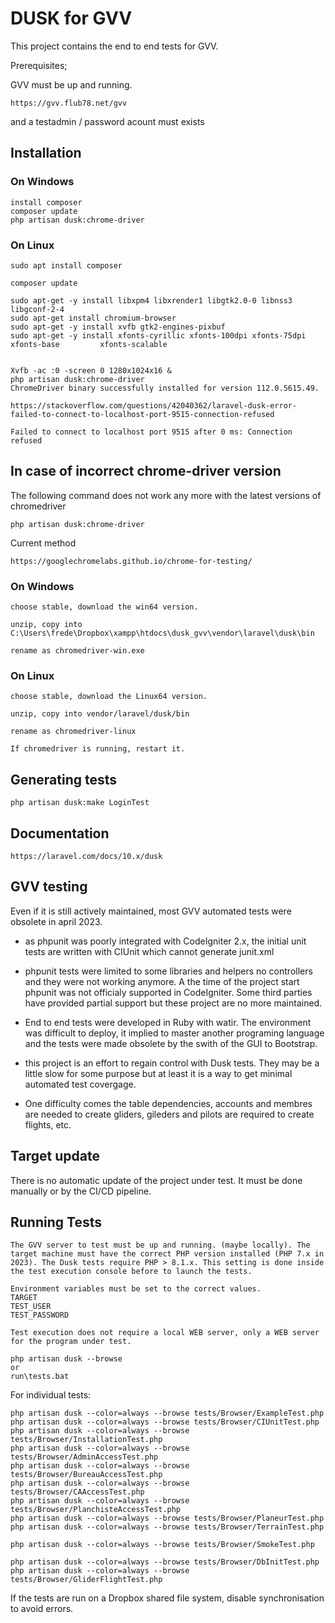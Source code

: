 # DUSK for GVV

This project contains the end to end tests for GVV. 

Prerequisites;

GVV must be up and running.

    https://gvv.flub78.net/gvv

and a testadmin / password acount must exists

## Installation

### On Windows

    install composer
    composer update
    php artisan dusk:chrome-driver


### On Linux

    sudo apt install composer

    composer update

    sudo apt-get -y install libxpm4 libxrender1 libgtk2.0-0 libnss3 libgconf-2-4
    sudo apt-get install chromium-browser
    sudo apt-get -y install xvfb gtk2-engines-pixbuf
    sudo apt-get -y install xfonts-cyrillic xfonts-100dpi xfonts-75dpi xfonts-base         xfonts-scalable


    Xvfb -ac :0 -screen 0 1280x1024x16 &
    php artisan dusk:chrome-driver
    ChromeDriver binary successfully installed for version 112.0.5615.49.
    
    https://stackoverflow.com/questions/42040362/laravel-dusk-error-failed-to-connect-to-localhost-port-9515-connection-refused
    
    Failed to connect to localhost port 9515 after 0 ms: Connection refused
    

## In case of incorrect chrome-driver version

The following command does not work any more with the latest versions of chromedriver

    php artisan dusk:chrome-driver

Current method

    https://googlechromelabs.github.io/chrome-for-testing/

### On Windows

    choose stable, download the win64 version.

    unzip, copy into C:\Users\frede\Dropbox\xampp\htdocs\dusk_gvv\vendor\laravel\dusk\bin

    rename as chromedriver-win.exe

### On Linux

    choose stable, download the Linux64 version.

    unzip, copy into vendor/laravel/dusk/bin

    rename as chromedriver-linux

    If chromedriver is running, restart it.


## Generating tests

    php artisan dusk:make LoginTest

## Documentation

    https://laravel.com/docs/10.x/dusk

## GVV testing

Even if it is still actively maintained, most GVV automated tests were obsolete in april 2023.

* as phpunit was poorly integrated with CodeIgniter 2.x, the initial unit tests are written with CIUnit which cannot generate junit.xml
 
* phpunit tests were limited to some libraries and helpers no controllers and they were not working anymore. A the time of the project start phpunit was not officialy supported in CodeIgniter. Some third parties have provided partial support but these project are no more maintained.
  
* End to end tests were developed in Ruby with watir. The environment was difficult to deploy, it implied to master another programing language and the tests were made obsolete by the swith of the GUI to Bootstrap.
  
* this project is an effort to regain control with Dusk tests. They may be a little slow for some purpose but at least it is a way to get minimal automated test covergage.

* One difficulty comes the table dependencies, accounts and membres are needed to create gliders, gileders and pilots are required to create flights, etc.

## Target update

There is no automatic update of the project under test. It must be done manually or by the CI/CD pipeline.

## Running Tests

    The GVV server to test must be up and running. (maybe locally). The target machine must have the correct PHP version installed (PHP 7.x in 2023). The Dusk tests require PHP > 8.1.x. This setting is done inside the test execution console before to launch the tests.

    Environment variables must be set to the correct values.
    TARGET
    TEST_USER
    TEST_PASSWORD

    Test execution does not require a local WEB server, only a WEB server for the program under test.

    php artisan dusk --browse
    or
    run\tests.bat

For individual tests:

    php artisan dusk --color=always --browse tests/Browser/ExampleTest.php
    php artisan dusk --color=always --browse tests/Browser/CIUnitTest.php
    php artisan dusk --color=always --browse tests/Browser/InstallationTest.php
    php artisan dusk --color=always --browse tests/Browser/AdminAccessTest.php
    php artisan dusk --color=always --browse tests/Browser/BureauAccessTest.php
    php artisan dusk --color=always --browse tests/Browser/CAAccessTest.php
    php artisan dusk --color=always --browse tests/Browser/PlanchisteAccessTest.php
    php artisan dusk --color=always --browse tests/Browser/PlaneurTest.php
    php artisan dusk --color=always --browse tests/Browser/TerrainTest.php

    php artisan dusk --color=always --browse tests/Browser/SmokeTest.php

    php artisan dusk --color=always --browse tests/Browser/DbInitTest.php
    php artisan dusk --color=always --browse tests/Browser/GliderFlightTest.php

If the tests are run on a Dropbox shared file system, disable synchronisation to avoid errors.

